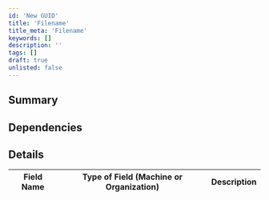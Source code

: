 ```yaml
---
id: 'New GUID'
title: 'Filename'
title_meta: 'Filename'
keywords: []
description: ''
tags: []
draft: true
unlisted: false
---
```


## Summary


## Dependencies


## Details

| Field Name | Type of Field (Machine or Organization) | Description |
| ---------- | --------------------------------------- | ----------- |

